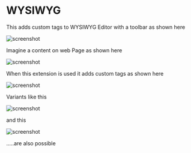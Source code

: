 WYSIWYG
=======

This adds custom tags to WYSIWYG Editor with a toolbar as shown here

![screenshot](http://i.stack.imgur.com/mZmOY.jpg)

Imagine a content on web Page as shown here

![screenshot](http://i.stack.imgur.com/tqSEF.png)

When this extension is used it adds custom tags as shown here

![screenshot](http://i.stack.imgur.com/67bv8.png)

Variants like this 

![screenshot](http://i.stack.imgur.com/WnACI.png) 

and this 

![screenshot](http://i.stack.imgur.com/VDPQY.png) 

.....are also possible

